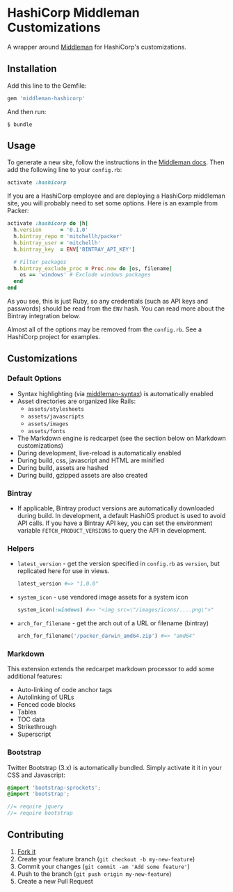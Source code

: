 HashiCorp Middleman Customizations
==================================
A wrapper around [Middleman][] for HashiCorp's customizations.

Installation
------------
Add this line to the Gemfile:

```ruby
gem 'middleman-hashicorp'
```

And then run:

```shell
$ bundle
```


Usage
-----
To generate a new site, follow the instructions in the [Middleman docs][]. Then add the following line to your `config.rb`:

```ruby
activate :hashicorp
```

If you are a HashiCorp employee and are deploying a HashiCorp middleman site, you will probably need to set some options. Here is an example from Packer:

```ruby
activate :hashicorp do |h|
  h.version      = '0.1.0'
  h.bintray_repo = 'mitchellh/packer'
  h.bintray_user = 'mitchellh'
  h.bintray_key  = ENV['BINTRAY_API_KEY']

  # Filter packages
  h.bintray_exclude_proc = Proc.new do |os, filename|
    os == 'windows' # Exclude windows packages
  end
end
```

As you see, this is just Ruby, so any credentials (such as API keys and passwords) should be read from the `ENV` hash. You can read more about the Bintray integration below.

Almost all of the options may be removed from the `config.rb`. See a HashiCorp project for examples.


Customizations
--------------
### Default Options
- Syntax highlighting (via [middleman-syntax][]) is automatically enabled
- Asset directories are organized like Rails:
    - `assets/stylesheets`
    - `assets/javascripts`
    - `assets/images`
    - `assets/fonts`
- The Markdown engine is redcarpet (see the section below on Markdown customizations)
- During development, live-reload is automatically enabled
- During build, css, javascript and HTML are minified
- During build, assets are hashed
- During build, gzipped assets are also created

### Bintray
- If applicable, Bintray product versions are automatically downloaded during build. In development, a default HashiOS product is used to avoid API calls. If you have a Bintray API key, you can set the environment variable `FETCH_PRODUCT_VERSIONS` to query the API in development.

### Helpers
- `latest_version` - get the version specified in `config.rb` as `version`, but replicated here for use in views.

    ```ruby
    latest_version #=> "1.0.0"
    ```

- `system_icon` - use vendored image assets for a system icon

    ```ruby
    system_icon(:windows) #=> "<img src=\"/images/icons/....png\">"
    ```

- `arch_for_filename` - get the arch out of a URL or filename (bintray)

    ```ruby
    arch_for_filename('/packer_darwin_amd64.zip') #=> "amd64"
    ```

### Markdown
This extension extends the redcarpet markdown processor to add some additional features:

- Auto-linking of code anchor tags
- Autolinking of URLs
- Fenced code blocks
- Tables
- TOC data
- Strikethrough
- Superscript

### Bootstrap
Twitter Bootstrap (3.x) is automatically bundled. Simply activate it it in your CSS and Javascript:

```scss
@import 'bootstrap-sprockets';
@import 'bootstrap';
```

```javascript
//= require jquery
//= require bootstrap
```

Contributing
------------
1. [Fork it](https://github.com/hashicorp/middleman-hashicorp/fork)
2. Create your feature branch (`git checkout -b my-new-feature`)
3. Commit your changes (`git commit -am 'Add some feature'`)
4. Push to the branch (`git push origin my-new-feature`)
5. Create a new Pull Request


[Middleman]: http://middlemanapp.com/
[Middleman docs]: http://middlemanapp.com/basics/getting-started/
[middleman-syntax]: http://github.com/middleman/middleman-syntax/
